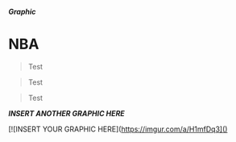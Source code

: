 

***Graphic***

# NBA

> Test

> Test

> Test



***INSERT ANOTHER GRAPHIC HERE***

[![INSERT YOUR GRAPHIC HERE](https://imgur.com/a/H1mfDq3]()
